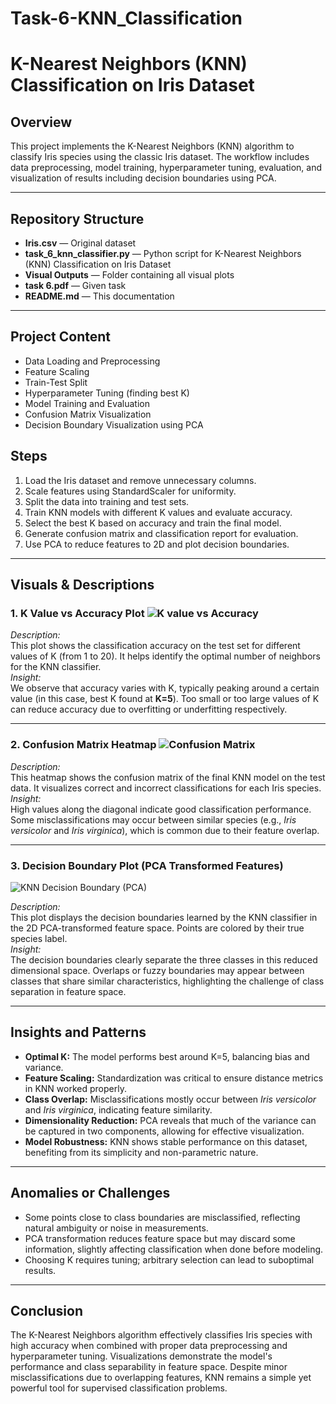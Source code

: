 # Task-6-KNN_Classification
# K-Nearest Neighbors (KNN) Classification on Iris Dataset
## Overview

This project implements the K-Nearest Neighbors (KNN) algorithm to classify Iris species using the classic Iris dataset. The workflow includes data preprocessing, model training, hyperparameter tuning, evaluation, and visualization of results including decision boundaries using PCA.

---
## Repository Structure

- **Iris.csv** — Original dataset
- **task_6_knn_classifier.py** — Python script for K-Nearest Neighbors (KNN) Classification on Iris Dataset
- **Visual Outputs** — Folder containing all visual plots
- **task 6.pdf** — Given task
- **README.md** — This documentation

---

## Project Content  
- Data Loading and Preprocessing  
- Feature Scaling  
- Train-Test Split  
- Hyperparameter Tuning (finding best K)  
- Model Training and Evaluation  
- Confusion Matrix Visualization  
- Decision Boundary Visualization using PCA  

## Steps  
1. Load the Iris dataset and remove unnecessary columns.  
2. Scale features using StandardScaler for uniformity.  
3. Split the data into training and test sets.  
4. Train KNN models with different K values and evaluate accuracy.  
5. Select the best K based on accuracy and train the final model.  
6. Generate confusion matrix and classification report for evaluation.  
7. Use PCA to reduce features to 2D and plot decision boundaries.  

---

## Visuals & Descriptions

### 1. K Value vs Accuracy Plot  ![K value vs Accuracy](https://github.com/user-attachments/assets/882c13df-dd3b-4b46-9126-10f293f11e04)

*Description:*  
This plot shows the classification accuracy on the test set for different values of K (from 1 to 20). It helps identify the optimal number of neighbors for the KNN classifier.  
*Insight:*  
We observe that accuracy varies with K, typically peaking around a certain value (in this case, best K found at **K=5**). Too small or too large values of K can reduce accuracy due to overfitting or underfitting respectively.

---

### 2. Confusion Matrix Heatmap  ![Confusion Matrix](https://github.com/user-attachments/assets/e30f652f-7555-4ce3-9ff7-1d0b9fc7032e)

*Description:*  
This heatmap shows the confusion matrix of the final KNN model on the test data. It visualizes correct and incorrect classifications for each Iris species.  
*Insight:*  
High values along the diagonal indicate good classification performance. Some misclassifications may occur between similar species (e.g., *Iris versicolor* and *Iris virginica*), which is common due to their feature overlap.

---

### 3. Decision Boundary Plot (PCA Transformed Features)  
![KNN Decision Boundary (PCA)](https://github.com/user-attachments/assets/0daf5d6d-ebe8-4fe1-85b6-665f8cd5d5b9)

*Description:*  
This plot displays the decision boundaries learned by the KNN classifier in the 2D PCA-transformed feature space. Points are colored by their true species label.  
*Insight:*  
The decision boundaries clearly separate the three classes in this reduced dimensional space. Overlaps or fuzzy boundaries may appear between classes that share similar characteristics, highlighting the challenge of class separation in feature space.

---

## Insights and Patterns

- **Optimal K:** The model performs best around K=5, balancing bias and variance.
- **Feature Scaling:** Standardization was critical to ensure distance metrics in KNN worked properly.
- **Class Overlap:** Misclassifications mostly occur between *Iris versicolor* and *Iris virginica*, indicating feature similarity.
- **Dimensionality Reduction:** PCA reveals that much of the variance can be captured in two components, allowing for effective visualization.
- **Model Robustness:** KNN shows stable performance on this dataset, benefiting from its simplicity and non-parametric nature.

---

## Anomalies or Challenges

- Some points close to class boundaries are misclassified, reflecting natural ambiguity or noise in measurements.
- PCA transformation reduces feature space but may discard some information, slightly affecting classification when done before modeling.
- Choosing K requires tuning; arbitrary selection can lead to suboptimal results.

---

## Conclusion

The K-Nearest Neighbors algorithm effectively classifies Iris species with high accuracy when combined with proper data preprocessing and hyperparameter tuning. Visualizations demonstrate the model's performance and class separability in feature space. Despite minor misclassifications due to overlapping features, KNN remains a simple yet powerful tool for supervised classification problems.
